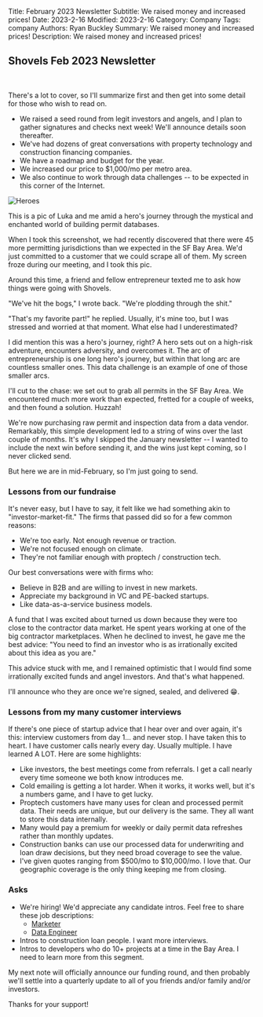 Title: February 2023 Newsletter
Subtitle: We raised money and increased prices!
Date: 2023-2-16
Modified: 2023-2-16
Category: Company
Tags: company
Authors: Ryan Buckley
Summary: We raised money and increased prices!
Description: We raised money and increased prices!

## Shovels Feb 2023 Newsletter
<br>

There's a lot to cover, so I'll summarize first and then get into some detail for those who wish to read on. 

- We raised a seed round from legit investors and angels, and I plan to gather signatures and checks next week! We'll announce details soon thereafter. 
- We've had dozens of great conversations with property technology and construction financing companies.
- We have a roadmap and budget for the year. 
- We increased our price to $1,000/mo per metro area.
- We also continue to work through data challenges -- to be expected in this corner of the Internet. 

![Heroes]({attach}heroes.jpeg)

This is a pic of Luka and me amid a hero's journey through the mystical and enchanted world of building permit databases. 

When I took this screenshot, we had recently discovered that there were 45 more permitting jurisdictions than we expected in the SF Bay Area. We'd just committed to a customer that we could scrape all of them. My screen froze during our meeting, and I took this pic. 

Around this time, a friend and fellow entrepreneur texted me to ask how things were going with Shovels. 

"We've hit the bogs," I wrote back. "We're plodding through the shit." 

"That's my favorite part!" he replied. Usually, it's mine too, but I was stressed and worried at that moment. What else had I underestimated? 

I did mention this was a hero's journey, right? A hero sets out on a high-risk adventure, encounters adversity, and overcomes it. The arc of entrepreneurship is one long hero's journey, but within that long arc are countless smaller ones. This data challenge is an example of one of those smaller arcs.

I'll cut to the chase: we set out to grab all permits in the SF Bay Area. We encountered much more work than expected, fretted for a couple of weeks, and then found a solution. Huzzah! 

We're now purchasing raw permit and inspection data from a data vendor. Remarkably, this simple development led to a string of wins over the last couple of months. It's why I skipped the January newsletter -- I wanted to include the next win before sending it, and the wins just kept coming, so I never clicked send. 

But here we are in mid-February, so I'm just going to send. 

### Lessons from our fundraise

It's never easy, but I have to say, it felt like we had something akin to "investor-market-fit." The firms that passed did so for a few common reasons:

- We're too early. Not enough revenue or traction.
- We're not focused enough on climate. 
- They're not familiar enough with proptech / construction tech.

Our best conversations were with firms who:

- Believe in B2B and are willing to invest in new markets.
- Appreciate my background in VC and PE-backed startups.
- Like data-as-a-service business models.

A fund that I was excited about turned us down because they were too close to the contractor data market. He spent years working at one of the big contractor marketplaces. When he declined to invest, he gave me the best advice: "You need to find an investor who is as irrationally excited about this idea as you are." 

This advice stuck with me, and I remained optimistic that I would find some irrationally excited funds and angel investors. And that's what happened. 

I'll announce who they are once we're signed, sealed, and delivered 😁.

### Lessons from my many customer interviews

If there's one piece of startup advice that I hear over and over again, it's this: interview customers from day 1... and never stop. I have taken this to heart. I have customer calls nearly every day. Usually multiple. I have learned A LOT. Here are some highlights:

- Like investors, the best meetings come from referrals. I get a call nearly every time someone we both know introduces me. 
- Cold emailing is getting a lot harder. When it works, it works well, but it's a numbers game, and I have to get lucky. 
- Proptech customers have many uses for clean and processed permit data. Their needs are unique, but our delivery is the same. They all want to store this data internally. 
- Many would pay a premium for weekly or daily permit data refreshes rather than monthly updates. 
- Construction banks can use our processed data for underwriting and loan draw decisions, but they need broad coverage to see the value.
- I've given quotes ranging from $500/mo to $10,000/mo. I love that. Our geographic coverage is the only thing keeping me from closing.

### Asks

* We're hiring! We'd appreciate any candidate intros. Feel free to share these job descriptions: 
  * [Marketer](https://broadleaf-leech-f9b.notion.site/Growth-Marketer-4a35d1c91875485eaee25c72b77fedf1)
  * [Data Engineer](https://broadleaf-leech-f9b.notion.site/Data-Engineer-8c88bef8282d4d0ebdf74178c5e737d4)
* Intros to construction loan people. I want more interviews. 
* Intros to developers who do 10+ projects at a time in the Bay Area. I need to learn more from this segment. 

My next note will officially announce our funding round, and then probably we'll settle into a quarterly update to all of you friends and/or family and/or investors.

Thanks for your support! 